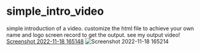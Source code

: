 # simple_intro_video
simple introduction of a video. 
customize the html file to achieve your own name and logo
screen record to get the output.
see my output video!
[Screenshot 2022-11-18 165148](https://user-images.githubusercontent.com/74295809/202720721-60ce0627-a603-4f97-b9fe-1e95cbce5d2d.png)
![Screenshot 2022-11-18 165214](https://user-images.githubusercontent.com/74295809/202720747-feebc5e1-f1ad-4253-91f2-164bccd7d899.png)
